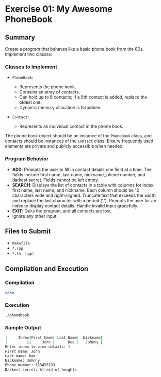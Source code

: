 # Exercise 01: My Awesome PhoneBook

## Summary
Create a program that behaves like a basic phone book from the 80s. Implement two classes:

### Classes to Implement
- `PhoneBook`:
  - Represents the phone book.
  - Contains an array of contacts.
  - Can hold up to 8 contacts; if a 9th contact is added, replace the oldest one.
  - Dynamic memory allocation is forbidden.

- `Contact`:
  - Represents an individual contact in the phone book.

The phone book object should be an instance of the `PhoneBook` class, and contacts should be instances of the `Contact` class. Ensure frequently used elements are private and publicly accessible when needed.

### Program Behavior
- **ADD**: Prompts the user to fill in contact details one field at a time. The fields include first name, last name, nickname, phone number, and darkest secret. Fields cannot be left empty.
- **SEARCH**: Displays the list of contacts in a table with columns for index, first name, last name, and nickname. Each column should be 10 characters wide and right-aligned. Truncate text that exceeds the width and replace the last character with a period ('.'). Prompts the user for an index to display contact details. Handle invalid input gracefully.
- **EXIT**: Quits the program, and all contacts are lost.
- Ignore any other input.

## Files to Submit
- `Makefile`
- `*.cpp`
- `*.[h, hpp]`

## Compilation and Execution

### Compilation
```bash
make
```

### Execution
```bash
./phonebook
```

### Sample Output
```bash
|     Index|First Name| Last Name|  Nickname|
|         1|     John |      Doe |   Johnny |
Enter index to view details: 1
First name: John
Last name: Doe
Nickname: Johnny
Phone number: 123456789
Darkest secret: Afraid of heights
```
